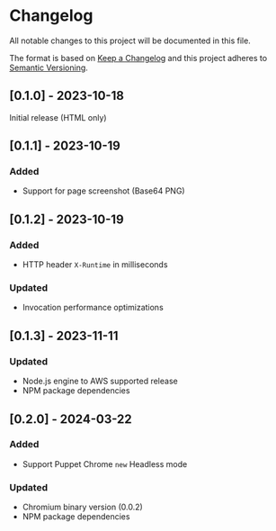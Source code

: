 # Changelog

All notable changes to this project will be documented in this file.

The format is based on [Keep a Changelog](https://keepachangelog.com/en/1.0.0) and this project adheres to [Semantic Versioning](https://semver.org/spec/v2.0.0.html).

## [0.1.0] - 2023-10-18

Initial release (HTML only)

## [0.1.1] - 2023-10-19

### Added

- Support for page screenshot (Base64 PNG)

## [0.1.2] - 2023-10-19

### Added

- HTTP header `X-Runtime` in milliseconds

### Updated

- Invocation performance optimizations

## [0.1.3] - 2023-11-11

### Updated

- Node.js engine to AWS supported release
- NPM package dependencies

## [0.2.0] - 2024-03-22

### Added

- Support Puppet Chrome `new` Headless mode

### Updated

- Chromium binary version (0.0.2)
- NPM package dependencies
